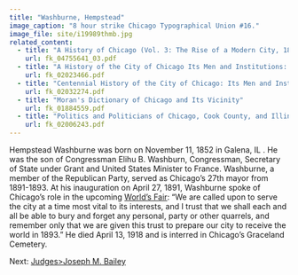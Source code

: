 ```yaml
---
title: "Washburne, Hempstead"
image_caption: "8 hour strike Chicago Typographical Union #16."
image_file: site/i19989thmb.jpg
related_content:
  - title: "A History of Chicago (Vol. 3: The Rise of a Modern City, 1871-1893)"
    url: fk_04755641_03.pdf
  - title: "A History of the City of Chicago Its Men and Institutions: Biographical Sketches of Leading Citizens"
    url: fk_02023466.pdf
  - title: "Centennial History of the City of Chicago: Its Men and Institutions"
    url: fk_02032274.pdf
  - title: "Moran's Dictionary of Chicago and Its Vicinity"
    url: fk_01884559.pdf
  - title: "Politics and Politicians of Chicago, Cook County, and Illinois 1787-1887"
    url: fk_02006243.pdf
---
```

Hempstead Washburne was born on November 11, 1852 in Galena, IL . He was the son of Congressman Elihu B. Washburn, Congressman, Secretary of State under Grant and United States Minister to France. Washburne, a member of the Republican Party, served as Chicago’s 27th mayor from 1891-1893. At his inauguration on April 27, 1891, Washburne spoke of Chicago’s role in the upcoming [World’s Fair](/historical/expo): “We are called upon to serve the city at a time most vital to its interests, and I trust that we shall each and all be able to bury and forget any personal, party or other quarrels, and remember only that we are given this trust to prepare our city to receive the world in 1893.” He died April 13, 1918 and is interred in Chicago’s Graceland Cemetery.

Next:  [Judges>Joseph M. Bailey](/legal/judges/josephmbailey/)
